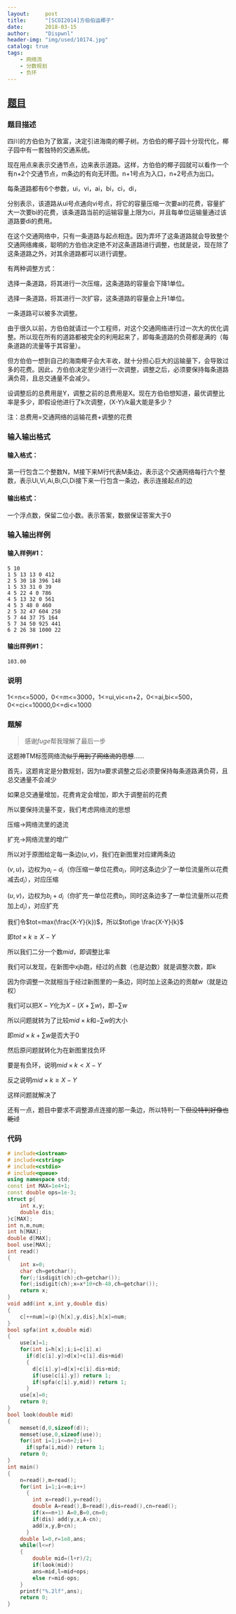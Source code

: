 ```yaml
---
layout:     post
title:      "[SCOI2014]方伯伯运椰子"
date:       2018-03-15
author:     "Dispwnl"
header-img: "img/used/10174.jpg"
catalog: true
tags:
    - 网络流
    - 分数规划
    - 负环
---
```

## [题目](https://www.luogu.org/problemnew/show/P3288)
### 题目描述
四川的方伯伯为了致富，决定引进海南的椰子树。方伯伯的椰子园十分现代化，椰子园中有一套独特的交通系统。

现在用点来表示交通节点，边来表示道路。这样，方伯伯的椰子园就可以看作一个有n+2个交通节点，m条边的有向无环图。n+1号点为入口，n+2号点为出口。

每条道路都有6个参数，ui，vi，ai，bi，ci，di，

分别表示，该道路从ui号点通向vi号点，将它的容量压缩一次要ai的花费，容量扩大一次要bi的花费，该条道路当前的运输容量上限为ci，并且每单位运输量通过该道路要di的费用。

在这个交通网络中，只有一条道路与起点相连。因为弄坏了这条道路就会导致整个交通网络瘫痪，聪明的方伯伯决定绝不对这条道路进行调整，也就是说，现在除了这条道路之外，对其余道路都可以进行调整。

有两种调整方式：

选择一条道路，将其进行一次压缩，这条道路的容量会下降1单位。

选择一条道路，将其进行一次扩容，这条道路的容量会上升1单位。

一条道路可以被多次调整。

由于很久以前，方伯伯就请过一个工程师，对这个交通网络进行过一次大的优化调整。所以现在所有的道路都被完全的利用起来了，即每条道路的负荷都是满的（每条道路的流量等于其容量）。

但方伯伯一想到自己的海南椰子会大丰收，就十分担心巨大的运输量下，会导致过多的花费。因此，方伯伯决定至少进行一次调整，调整之后，必须要保持每条道路满负荷，且总交通量不会减少。

设调整后的总费用是Y，调整之前的总费用是X。现在方伯伯想知道，最优调整比率是多少，即假设他进行了k次调整，(X-Y)/k最大能是多少？

注：总费用=交通网络的运输花费+调整的花费

### 输入输出格式
#### 输入格式：
第一行包含二个整数N，M接下来M行代表M条边，表示这个交通网络每行六个整数，表示Ui,Vi,Ai,Bi,Ci,Di接下来一行包含一条边，表示连接起点的边

#### 输出格式：
一个浮点数，保留二位小数。表示答案，数据保证答案大于0

### 输入输出样例
#### 输入样例#1：
```plain
5 10
1 5 13 13 0 412
2 5 30 18 396 148
1 5 33 31 0 39
4 5 22 4 0 786
4 5 13 32 0 561
4 5 3 48 0 460
2 5 32 47 604 258
5 7 44 37 75 164
5 7 34 50 925 441
6 2 26 38 1000 22
```
#### 输出样例#1：
```plain
103.00
```
### 说明
1<=n<=5000，0<=m<=3000，1<=ui,vi<=n+2，0<=ai,bi<=500，0<=ci<=10000,0<=di<=1000

### 题解

>感谢$fuge$帮我理解了最后一步

这题神TM标签网络流~~似乎用到了网络流的思想~~……

首先，这题肯定是分数规划，因为ta要求调整之后必须要保持每条道路满负荷，且总交通量不会减少

如果总交通量增加，花费肯定会增加，即大于调整前的花费

所以要保持流量不变，我们考虑网络流的思想

压缩$\rightarrow$网络流里的退流

扩充$\rightarrow$网络流里的增广

所以对于原图给定每一条边$(u,v)$，我们在新图里对应建两条边

$(v,u)$，边权为$a_i-d_i$（你压缩一单位花费$a_i$，同时这条边少了一单位流量所以花费减去$d_i$），对应压缩

$(u,v)$，边权为$b_i+d_i$（你扩充一单位花费$b_i$，同时这条边多了一单位流量所以花费加上$d_i$），对应扩充

我们令$tot=max(\frac{X-Y}{k})$，所以$tot\ge \frac{X-Y}{k}$

即$tot\times k\ge X-Y$

所以我们二分一个数$mid$，即调整比率

我们可以发现，在新图中xjb跑，经过的点数（也是边数）就是调整次数，即$k$

因为你调整一次就相当于经过新图里的一条边，同时加上这条边的贡献$w$（就是边权）

我们可以把$X-Y$化为$X-(X+\sum w)$，即$-\sum w$

所以问题就转为了比较$mid\times k$和$-\sum w$的大小

即$mid\times k+\sum w$是否大于0

然后原问题就转化为在新图里找负环

要是有负环，说明$mid\times k<X-Y$

反之说明$mid\times k\ge X-Y$

这样问题就解决了

还有一点，题目中要求不调整源点连接的那一条边，所以特判一下~~但没特判好像也能过~~

### 代码
```c++
# include<iostream>
# include<cstring>
# include<cstdio>
# include<queue>
using namespace std;
const int MAX=1e4+1;
const double ops=1e-3;
struct p{
	int x,y;
	double dis;
}c[MAX];
int n,m,num;
int h[MAX];
double d[MAX];
bool use[MAX];
int read()
{
	int x=0;
	char ch=getchar();
	for(;!isdigit(ch);ch=getchar());
	for(;isdigit(ch);x=x*10+ch-48,ch=getchar());
	return x;
}
void add(int x,int y,double dis)
{
	c[++num]=(p){h[x],y,dis},h[x]=num;
}
bool spfa(int x,double mid)
{
	use[x]=1;
	for(int i=h[x];i;i=c[i].x)
	  if(d[c[i].y]>d[x]+c[i].dis+mid)
	  {
	  	d[c[i].y]=d[x]+c[i].dis+mid;
	  	if(use[c[i].y]) return 1;
	  	if(spfa(c[i].y,mid)) return 1;
	  }
	use[x]=0;
	return 0;
}
bool look(double mid)
{
	memset(d,0,sizeof(d));
	memset(use,0,sizeof(use));
	for(int i=1;i<=n+2;i++)
	  if(spfa(i,mid)) return 1;
	return 0;
}
int main()
{
	n=read(),m=read();
	for(int i=1;i<=m;i++)
	  {
	  	int x=read(),y=read();
		double A=read(),B=read(),dis=read(),cn=read();
	  	if(x==n+1) A=0,B=0,cn=0;
		if(dis) add(y,x,A-cn);
	  	add(x,y,B+cn);
	  }
	double l=0,r=1e8,ans;
	while(l<=r)
	{
		double mid=(l+r)/2;
		if(look(mid))
		ans=mid,l=mid+ops;
		else r=mid-ops;
	}
	printf("%.2lf",ans);
	return 0;
}
```
